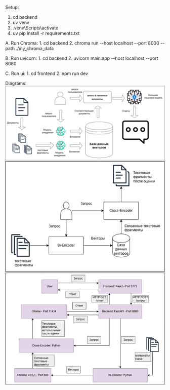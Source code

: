 Setup:
1. cd backend
2. uv venv
3. .venv\Scripts\activate
4. uv pip install -r requirements.txt

A. Run Chroma: 
    1. cd backend
    2. chroma run --host localhost --port 8000 --path ./my_chroma_data

B. Run uvicorn:
    1. cd backend
    2. uvicorn main:app --host localhost --port 8080

C. Run ui:
    1. cd frontend
    2. npm run dev

Diagrams:
![System architecture](images/Архитектура%20системы.png)
![bi-encoder and cross-encoder model](images/bi-cross.png)
![software implementation diagram](images/схема%20программной%20реализации.png)